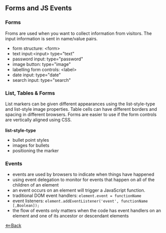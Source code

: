 ## Forms and JS Events

### Forms

Froms are used when you want to collect information from visitors. The input information is sent in name/value pairs.

- form structure: \<form>
- text input:\<input> type="text"
- password input: type="password"
- image button: type="image"
- labelling form controls: \<label>
- date input: type="date"
- search input: type="search"

### List, Tables & Forms

List markers can be given different appearances using the list-style-type and list-style image properties. Table cells can have different borders and spacing in different browsers. Forms are easier to use if the form controls are vertically aligned using CSS.
<br />
<br />
**list-style-type**
- bullet point styles
- images for bullets
- positioning the marker

### Events

- events are used by browsers to indicate when things have happened
- using event delegation to monitor for events that happen on all of the children of an element
- an event occurs on an element will trigger a JavaScript function.
- traditional DOM event handlers: `element.event = functionName`
- event listeners: `element.addEventListener('event', functionName [,Boolean]);`
- the flow of events only matters when the code has event handlers on an element and one of its ancestor or descendant elements

[<==Back](README.md)